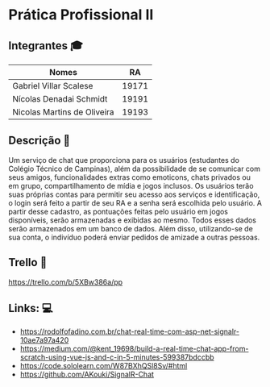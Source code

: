 # Prática Profissional II

## Integrantes :mortar_board:

| Nomes                         | RA    |
|-------------------------------|-------|
| Gabriel Villar Scalese        | 19171 |
| Nícolas Denadai Schmidt       | 19191 |
| Nicolas Martins de Oliveira   | 19193 |

## Descrição :page_facing_up:
Um serviço de chat que proporciona para os usuários (estudantes do Colégio Técnico de Campinas), além da possibilidade de se comunicar com seus amigos, funcionalidades extras como emoticons, chats privados ou em grupo, compartilhamento de mídia e jogos inclusos.
Os usuários terão suas próprias contas para permitir seu acesso aos serviços e identificação, o login será feito a partir de seu RA e a senha será escolhida pelo usuário. A partir desse cadastro, as pontuações feitas pelo usuário em jogos disponíveis, serão armazenadas e exibidas ao mesmo. Todos esses dados serão armazenados em um banco de dados.
Além disso, utilizando-se de sua conta, o indivíduo poderá enviar pedidos de amizade a outras pessoas.

## Trello :pushpin:
https://trello.com/b/5XBw386a/pp

## Links: :computer:
- https://rodolfofadino.com.br/chat-real-time-com-asp-net-signalr-10ae7a97a420
- https://medium.com/@kent_19698/build-a-real-time-chat-app-from-scratch-using-vue-js-and-c-in-5-minutes-599387bdccbb
- https://code.sololearn.com/W87BXhQSl8Sv/#html
- https://github.com/AKouki/SignalR-Chat
